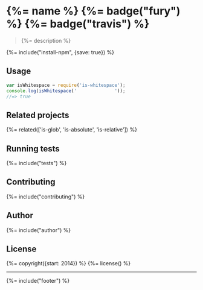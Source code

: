 # {%= name %} {%= badge("fury") %} {%= badge("travis") %}

> {%= description %}

{%= include("install-npm", {save: true}) %}

## Usage

```js
var isWhitespace = require('is-whitespace');
console.log(isWhitespace('              '));
//=> true
```

## Related projects
{%= related(['is-glob', 'is-absolute', 'is-relative']) %}  

## Running tests
{%= include("tests") %}

## Contributing
{%= include("contributing") %}

## Author
{%= include("author") %}

## License
{%= copyright({start: 2014}) %}
{%= license() %}

***

{%= include("footer") %}
